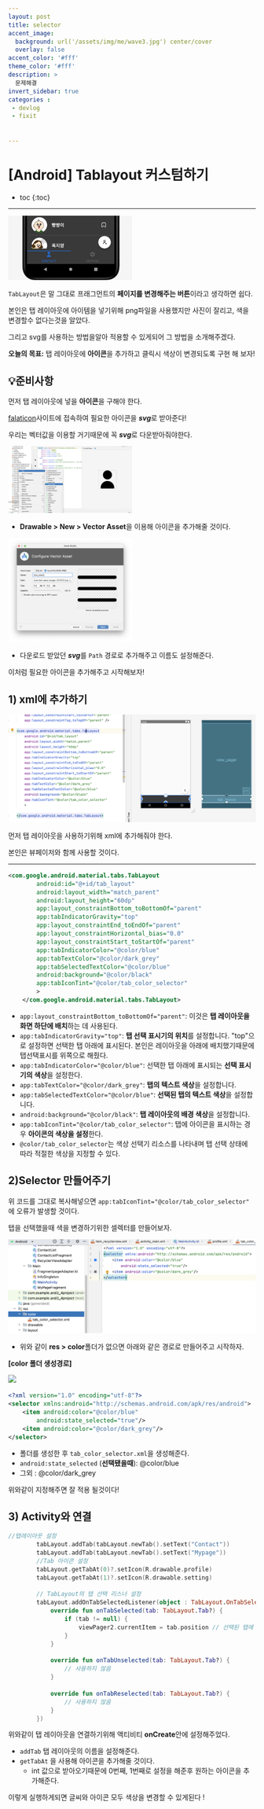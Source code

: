 ```yaml
---
layout: post
title: selector 
accent_image: 
  background: url('/assets/img/me/wave3.jpg') center/cover
  overlay: false
accent_color: '#fff'
theme_color: '#fff'
description: >
  문제해결
invert_sidebar: true
categories :
 - devlog	
 - fixit


---
```


# [Android] Tablayout 커스텀하기

* toc
{:toc}
---

<img src="../../../assets/img/blog/tablayout.png" width="50%">


`TabLayout`은 말 그대로 프래그먼트의 **페이지를 변경해주는 버튼**이라고 생각하면 쉽다.

본인은 탭 레이아웃에 아이템을 넣기위해 png파일을 사용했지만 사진이 잘리고, 색을 변경할수 없다는것을 알았다.

그리고 svg를 사용하는 방법을알아 적용할 수 있게되어 그 방법을 소개해주겠다.



**오늘의 목표:** 탭 레이아웃에 **아이콘**을 추가하고 클릭시 색상이 변경되도록 구현 해 보자!



## 💡**준비사항**

먼저 탭 레이아웃에 넣을 **아이콘**을 구해야 한다.

[falaticon](https://www.flaticon.com/kr/search?word=%EB%A9%94%EB%89%B4&type=uicon)사이트에 접속하여 필요한 아이콘을 ***svg***로 받아준다!

우리는 벡터값을 이용할 거기때문에 꼭 ***svg***로 다운받아줘야한다.



<img src="../../../assets/img/blog/addicon.png" width="50%">


* **Drawable > New > Vector Asset**을 이용해 아이콘을 추가해줄 것이다.



<img src="../../../assets/img/blog/addsvg.png" width="50%">


* 다운로드 받았던 ***svg***를 `Path` 경로로 추가해주고 이름도 설정해준다.

이처럼 필요한 아이콘을 추가해주고 시작해보자!



## **1) xml에 추가하기**

<img src="../../../assets/img/blog/tablayout_xml.png" width="100%">


먼저 탭 레이아웃을 사용하기위해 xml에 추가해줘야 한다.

본인은 뷰페이저와 함께 사용할 것이다.



---

```xml
<com.google.android.material.tabs.TabLayout
        android:id="@+id/tab_layout"
        android:layout_width="match_parent"
        android:layout_height="60dp"
        app:layout_constraintBottom_toBottomOf="parent"
        app:tabIndicatorGravity="top"
        app:layout_constraintEnd_toEndOf="parent"
        app:layout_constraintHorizontal_bias="0.0"
        app:layout_constraintStart_toStartOf="parent"
        app:tabIndicatorColor="@color/blue"
        app:tabTextColor="@color/dark_grey"
        app:tabSelectedTextColor="@color/blue"
        android:background="@color/black"
        app:tabIconTint="@color/tab_color_selector"
        >
    </com.google.android.material.tabs.TabLayout>
```

* `app:layout_constraintBottom_toBottomOf="parent"`: 이것은 **탭 레이아웃을 화면 하단에 배치**하는 데 사용된다.
* `app:tabIndicatorGravity="top"`: **탭 선택 표시기의 위치**를 설정합니다. "top"으로 설정하면 선택한 탭 아래에 표시된다. 본인은 레이아웃을 아래에 배치했기때문에 탭선택표시를 위쪽으로 해줬다.
* `app:tabIndicatorColor="@color/blue"`: 선택한 탭 아래에 표시되는 **선택 표시기의 색상**을 설정한다.
* `app:tabTextColor="@color/dark_grey"`: **탭의 텍스트 색상**을 설정합니다.
* `app:tabSelectedTextColor="@color/blue"`: **선택된 탭의 텍스트 색상**을 설정합니다.
* `android:background="@color/black"`: **탭 레이아웃의 배경 색상**을 설정합니다.
* `app:tabIconTint="@color/tab_color_selector"`: 탭에 아이콘을 표시하는 경우 **아이콘의 색상을 설정**한다. 
* `@color/tab_color_selector`는 색상 선택기 리소스를 나타내며 탭 선택 상태에 따라 적절한 색상을 지정할 수 있다.



## **2)Selector 만들어주기**

위 코드를 그대로 복사해넣으면 `app:tabIconTint="@color/tab_color_selector"` 에 오류가 발생할 것이다.

탭을 선택했을때 색을 변경하기위한 셀렉터를 만들어보자.

<img src="../../../assets/img/blog/selector.png" width="100%">

* 위와 같이 **res > color**폴더가 없으면 아래와 같은 경로로 만들어주고 시작하자.



**[color 폴더 생성경로]**

<img src="./../../assets/img/blog/color-3985455.png" width="50%">

```xml
<?xml version="1.0" encoding="utf-8"?>
<selector xmlns:android="http://schemas.android.com/apk/res/android">
    <item android:color="@color/blue"
        android:state_selected="true"/>
    <item android:color="@color/dark_grey"/>
</selector>
```

* 폴더를 생성한 후 `tab_color_selector.xml`을 생성해준다.
* `android:state_selected` (**선택됐을때**): @color/blue
* 그외 : @color/dark_grey

위와같이 지정해주면 잘 적용 될것이다!



## **3) Activity와 연결**

```kotlin
//탭레이아웃 설정
        tabLayout.addTab(tabLayout.newTab().setText("Contact"))
        tabLayout.addTab(tabLayout.newTab().setText("Mypage"))
        //Tab 아이콘 설정
        tabLayout.getTabAt(0)?.setIcon(R.drawable.profile)
        tabLayout.getTabAt(1)?.setIcon(R.drawable.setting)
        
        // TabLayout의 탭 선택 리스너 설정
        tabLayout.addOnTabSelectedListener(object : TabLayout.OnTabSelectedListener {
            override fun onTabSelected(tab: TabLayout.Tab?) {
                if (tab != null) {
                    viewPager2.currentItem = tab.position // 선택된 탭에 해당하는 페이지로 이동
                }
            }

            override fun onTabUnselected(tab: TabLayout.Tab?) {
                // 사용하지 않음
            }

            override fun onTabReselected(tab: TabLayout.Tab?) {
                // 사용하지 않음
            }
        })
```

위와같이 탭 레이아웃을 연결하기위해 액티비티 **onCreate**안에 설정해주었다.

* `addTab` 탭 레이아웃의 이름을 설정해준다.
* `getTabAt` 을 사용해 아이콘을 추가해줄 것이다. 
  * int 값으로 받아오기때문에 0번째, 1번째로 설정을 해준후 원하는 아이콘을 추가해준다.





이렇게 실행하게되면 글씨와 아이콘 모두 색상을 변경할 수 있게된다 !
